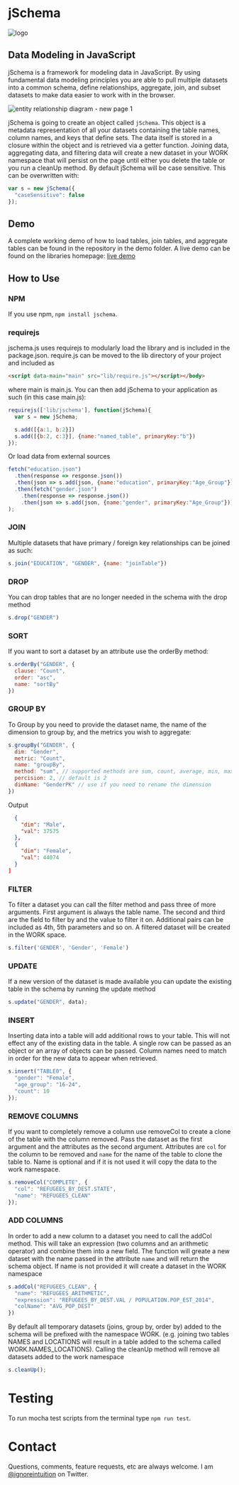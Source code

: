 # jSchema

![logo](https://user-images.githubusercontent.com/5210420/32085476-48b25564-ba9d-11e7-8a6e-9e2df9cd5ed5.png)

## Data Modeling in JavaScript
jSchema is a framework for modeling data in JavaScript.  By using fundamental data modeling principles you are able to pull multiple datasets into a common schema, define relationships, aggregate, join, and subset datasets to make data easier to work with in the browser.

![entity relationship diagram - new page 1](https://user-images.githubusercontent.com/5210420/32084304-50e6bdbc-ba96-11e7-92b8-cfab13866fe0.png)

jSchema is going to create an object called `jSchema`.  This object is a metadata representation of all your datasets containing the table names, column names, and keys that define sets.  The data itself is stored in a closure within the object and is retrieved via a getter function.  Joining data, aggregating data, and filtering data will create a new dataset in your WORK namespace that will persist on the page until either you delete the table or you run a cleanUp method.  By default jSchema will be case sensitive.  This can be overwritten with:

```JavaScript
var s = new jSchema({
  "caseSensitive": false
});
```

## Demo

A complete working demo of how to load tables, join tables, and aggregate tables can be found in the repository in the demo folder.  A live demo can be found on the libraries homepage: [live demo](http://resurgencewebdesign.com/refugee/)


## How to Use

### NPM
If you use npm, `npm install jschema`.

### requirejs
jschema.js uses requirejs to modularly load the library and is included in the package.json.  require.js can be moved to the lib directory of your project and included as

```html
<script data-main="main" src="lib/require.js"></script></body>
```
where main is main.js.  You can then add jSchema to your application as such (in this case main.js):

```Javascript
requirejs(['lib/jschema'], function(jSchema){
  var s = new jSchema;

  s.add([{a:1, b:2}])
  s.add([{b:2, c:3}], {name:"named_table", primaryKey:"b"})
});
```

Or load data from external sources

```Javascript
fetch("education.json")
  .then(response => response.json())
  .then(json => s.add(json, {name:"education", primaryKey:"Age_Group"}))
  .then(fetch("gender.json")
    .then(response => response.json())
    .then(json => s.add(json, {name:"gender", primaryKey:"Age_Group"}))
);
```
### JOIN
Multiple datasets that have primary / foreign key relationships can be joined as such:

```Javascript
s.join("EDUCATION", "GENDER", {name: "joinTable"})
```

### DROP
You can drop tables that are no longer needed in the schema with the drop method

```Javascript
s.drop("GENDER")
```

### SORT
If you want to sort a dataset by an attribute use the orderBy method:

```Javascript
s.orderBy("GENDER", {
  clause: "Count",
  order: "asc",
  name: "sortBy"
})
```

### GROUP BY
To Group by you need to provide the dataset name, the name of the dimension to group by, and the metrics you wish to aggregate:

```Javascript
s.groupBy("GENDER", {
  dim: "Gender",
  metric: "Count",
  name: "groupBy",
  method: "sum", // supported methods are sum, count, average, min, max
  percision: 2, // default is 2
  dimName: "GenderPK" // use if you need to rename the dimension
})
```
Output
```JSON [
  {
    "dim": "Male",
    "val": 37575
  },
  {
    "dim": "Female",
    "val": 44074
  }
]
```

### FILTER
To filter a dataset you can call the filter method and pass three of more arguments.  First argument is always the table name.  The second and third are the field to filter by and the value to filter it on.  Additional pairs can be included as 4th, 5th parameters and so on.  A filtered dataset will be created in the WORK space.

```Javascript
s.filter('GENDER', 'Gender', 'Female')
```

### UPDATE
If a new version of the dataset is made available you can update the existing table in the schema by running the update method

```Javascript
s.update("GENDER", data);
```

### INSERT
Inserting data into a table will add additional rows to your table.  This will not effect any of the existing data in the table.  A single row can be passed as an object or an array of objects can be passed.  Column names need to match in order for the new data to appear when retrieved.

```JavaScript
s.insert("TABLE0", {
  "gender": "Female",
  "age_group": "16-24",
  "count": 10
});
```

### REMOVE COLUMNS
If you want to completely remove a column use removeCol to create a clone of the table with the column removed.  Pass the dataset as the first argument and the attributes as the second argument.  Attributes are `col` for the column to be removed and `name` for the name of the table to clone the table to.  Name is optional and if it is not used it will copy the data to the work namespace.

```Javascript
s.removeCol("COMPLETE", {
  "col": "REFUGEES_BY_DEST.STATE",
  "name": "REFUGEES_CLEAN"
});
```

### ADD COLUMNS
In order to add a new column to a dataset you need to call the addCol method.  This will take an expression (two columns and an arithmetic operator) and combine them into a new field.  The function will greate a new dataset with the name passed in the attribute `name` and will return the schema object.  If name is not provided it will create a dataset in the WORK namespace

```JavaScript
s.addCol("REFUGEES_CLEAN", {
  "name": "REFUGEES_ARITHMETIC",
  "expression": "REFUGEES_BY_DEST.VAL / POPULATION.POP_EST_2014",
  "colName": "AVG_POP_DEST"
})
```

By default all temporary datasets (joins, group by, order by) added to the schema will be prefixed with the namespace WORK. (e.g. joining two tables NAMES and LOCATIONS will result in a table added to the schema called WORK.NAMES_LOCATIONS).  Calling the cleanUp method will remove all datasets added to the work namespace

```Javascript
s.cleanUp();
```

# Testing
To run mocha test scripts from the terminal type `npm run test`.

# Contact
Questions, comments, feature requests, etc are always welcome.  I am [@ignoreintuition](https://twitter.com/IgnoreIntuition) on Twitter.
